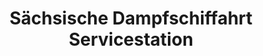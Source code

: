 ---
title: "Sächsische Dampfschiffahrt Servicestation"
url: /kurort-rathen/saechsische-dampfschiffahrt-servicestation/
shop: Reisebüro
---